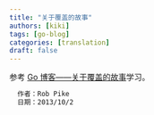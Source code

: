 ```yaml
---
title: "关于覆盖的故事"
authors: [kiki]
tags: [go-blog]
categories: [translation]
draft: false
---
```


参考 [Go 博客——关于覆盖的故事](https://blog.golang.org/cover)学习。

```txt
  作者：Rob Pike
  日期：2013/10/2
```
